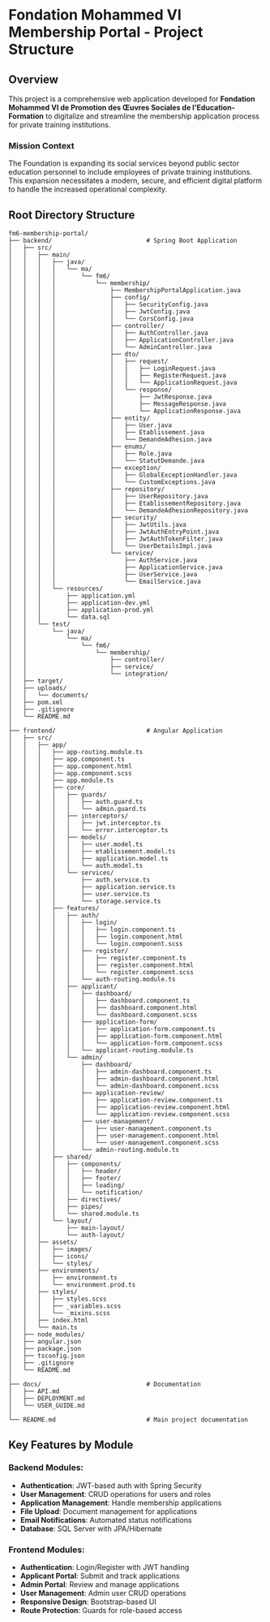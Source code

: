 # Fondation Mohammed VI Membership Portal - Project Structure

## Overview

This project is a comprehensive web application developed for **Fondation Mohammed VI de Promotion des Œuvres Sociales de l'Education-Formation** to digitalize and streamline the membership application process for private training institutions.

### Mission Context
The Foundation is expanding its social services beyond public sector education personnel to include employees of private training institutions. This expansion necessitates a modern, secure, and efficient digital platform to handle the increased operational complexity.

## Root Directory Structure
```
fm6-membership-portal/
├── backend/                          # Spring Boot Application
│   ├── src/
│   │   ├── main/
│   │   │   ├── java/
│   │   │   │   └── ma/
│   │   │   │       └── fm6/
│   │   │   │           └── membership/
│   │   │   │               ├── MembershipPortalApplication.java
│   │   │   │               ├── config/
│   │   │   │               │   ├── SecurityConfig.java
│   │   │   │               │   ├── JwtConfig.java
│   │   │   │               │   └── CorsConfig.java
│   │   │   │               ├── controller/
│   │   │   │               │   ├── AuthController.java
│   │   │   │               │   ├── ApplicationController.java
│   │   │   │               │   └── AdminController.java
│   │   │   │               ├── dto/
│   │   │   │               │   ├── request/
│   │   │   │               │   │   ├── LoginRequest.java
│   │   │   │               │   │   ├── RegisterRequest.java
│   │   │   │               │   │   └── ApplicationRequest.java
│   │   │   │               │   └── response/
│   │   │   │               │       ├── JwtResponse.java
│   │   │   │               │       ├── MessageResponse.java
│   │   │   │               │       └── ApplicationResponse.java
│   │   │   │               ├── entity/
│   │   │   │               │   ├── User.java
│   │   │   │               │   ├── Etablissement.java
│   │   │   │               │   └── DemandeAdhesion.java
│   │   │   │               ├── enums/
│   │   │   │               │   ├── Role.java
│   │   │   │               │   └── StatutDemande.java
│   │   │   │               ├── exception/
│   │   │   │               │   ├── GlobalExceptionHandler.java
│   │   │   │               │   └── CustomExceptions.java
│   │   │   │               ├── repository/
│   │   │   │               │   ├── UserRepository.java
│   │   │   │               │   ├── EtablissementRepository.java
│   │   │   │               │   └── DemandeAdhesionRepository.java
│   │   │   │               ├── security/
│   │   │   │               │   ├── JwtUtils.java
│   │   │   │               │   ├── JwtAuthEntryPoint.java
│   │   │   │               │   ├── JwtAuthTokenFilter.java
│   │   │   │               │   └── UserDetailsImpl.java
│   │   │   │               └── service/
│   │   │   │                   ├── AuthService.java
│   │   │   │                   ├── ApplicationService.java
│   │   │   │                   ├── UserService.java
│   │   │   │                   └── EmailService.java
│   │   │   └── resources/
│   │   │       ├── application.yml
│   │   │       ├── application-dev.yml
│   │   │       ├── application-prod.yml
│   │   │       └── data.sql
│   │   └── test/
│   │       └── java/
│   │           └── ma/
│   │               └── fm6/
│   │                   └── membership/
│   │                       ├── controller/
│   │                       ├── service/
│   │                       └── integration/
│   ├── target/
│   ├── uploads/
│   │   └── documents/
│   ├── pom.xml
│   ├── .gitignore
│   └── README.md
│
├── frontend/                         # Angular Application
│   ├── src/
│   │   ├── app/
│   │   │   ├── app-routing.module.ts
│   │   │   ├── app.component.ts
│   │   │   ├── app.component.html
│   │   │   ├── app.component.scss
│   │   │   ├── app.module.ts
│   │   │   ├── core/
│   │   │   │   ├── guards/
│   │   │   │   │   ├── auth.guard.ts
│   │   │   │   │   └── admin.guard.ts
│   │   │   │   ├── interceptors/
│   │   │   │   │   ├── jwt.interceptor.ts
│   │   │   │   │   └── error.interceptor.ts
│   │   │   │   ├── models/
│   │   │   │   │   ├── user.model.ts
│   │   │   │   │   ├── etablissement.model.ts
│   │   │   │   │   ├── application.model.ts
│   │   │   │   │   └── auth.model.ts
│   │   │   │   └── services/
│   │   │   │       ├── auth.service.ts
│   │   │   │       ├── application.service.ts
│   │   │   │       ├── user.service.ts
│   │   │   │       └── storage.service.ts
│   │   │   ├── features/
│   │   │   │   ├── auth/
│   │   │   │   │   ├── login/
│   │   │   │   │   │   ├── login.component.ts
│   │   │   │   │   │   ├── login.component.html
│   │   │   │   │   │   └── login.component.scss
│   │   │   │   │   ├── register/
│   │   │   │   │   │   ├── register.component.ts
│   │   │   │   │   │   ├── register.component.html
│   │   │   │   │   │   └── register.component.scss
│   │   │   │   │   └── auth-routing.module.ts
│   │   │   │   ├── applicant/
│   │   │   │   │   ├── dashboard/
│   │   │   │   │   │   ├── dashboard.component.ts
│   │   │   │   │   │   ├── dashboard.component.html
│   │   │   │   │   │   └── dashboard.component.scss
│   │   │   │   │   ├── application-form/
│   │   │   │   │   │   ├── application-form.component.ts
│   │   │   │   │   │   ├── application-form.component.html
│   │   │   │   │   │   └── application-form.component.scss
│   │   │   │   │   └── applicant-routing.module.ts
│   │   │   │   └── admin/
│   │   │   │       ├── dashboard/
│   │   │   │       │   ├── admin-dashboard.component.ts
│   │   │   │       │   ├── admin-dashboard.component.html
│   │   │   │       │   └── admin-dashboard.component.scss
│   │   │   │       ├── application-review/
│   │   │   │       │   ├── application-review.component.ts
│   │   │   │       │   ├── application-review.component.html
│   │   │   │       │   └── application-review.component.scss
│   │   │   │       ├── user-management/
│   │   │   │       │   ├── user-management.component.ts
│   │   │   │       │   ├── user-management.component.html
│   │   │   │       │   └── user-management.component.scss
│   │   │   │       └── admin-routing.module.ts
│   │   │   ├── shared/
│   │   │   │   ├── components/
│   │   │   │   │   ├── header/
│   │   │   │   │   ├── footer/
│   │   │   │   │   ├── loading/
│   │   │   │   │   └── notification/
│   │   │   │   ├── directives/
│   │   │   │   ├── pipes/
│   │   │   │   └── shared.module.ts
│   │   │   └── layout/
│   │   │       ├── main-layout/
│   │   │       └── auth-layout/
│   │   ├── assets/
│   │   │   ├── images/
│   │   │   ├── icons/
│   │   │   └── styles/
│   │   ├── environments/
│   │   │   ├── environment.ts
│   │   │   └── environment.prod.ts
│   │   ├── styles/
│   │   │   ├── styles.scss
│   │   │   ├── _variables.scss
│   │   │   └── _mixins.scss
│   │   ├── index.html
│   │   └── main.ts
│   ├── node_modules/
│   ├── angular.json
│   ├── package.json
│   ├── tsconfig.json
│   ├── .gitignore
│   └── README.md
│
├── docs/                             # Documentation
│   ├── API.md
│   ├── DEPLOYMENT.md
│   └── USER_GUIDE.md
│
└── README.md                         # Main project documentation
```

## Key Features by Module

### Backend Modules:
- **Authentication**: JWT-based auth with Spring Security
- **User Management**: CRUD operations for users and roles
- **Application Management**: Handle membership applications
- **File Upload**: Document management for applications
- **Email Notifications**: Automated status notifications
- **Database**: SQL Server with JPA/Hibernate

### Frontend Modules:
- **Authentication**: Login/Register with JWT handling
- **Applicant Portal**: Submit and track applications
- **Admin Portal**: Review and manage applications
- **User Management**: Admin user CRUD operations
- **Responsive Design**: Bootstrap-based UI
- **Route Protection**: Guards for role-based access